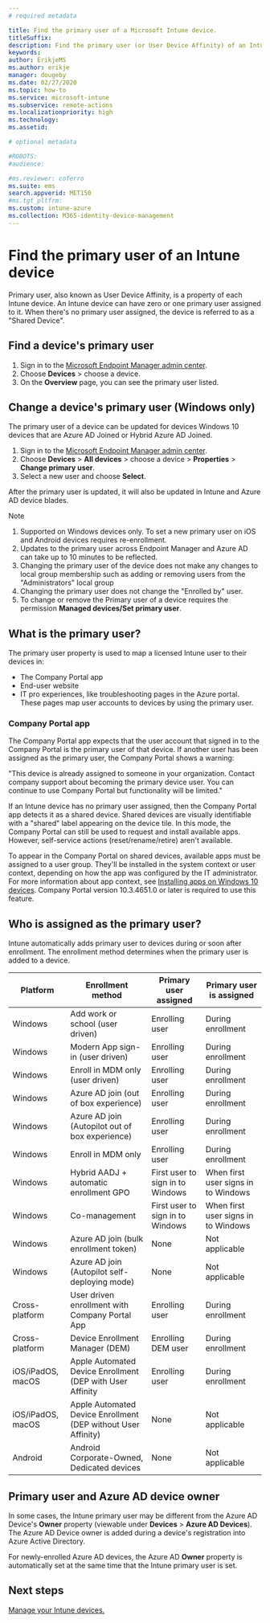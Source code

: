 ```yaml
---
# required metadata

title: Find the primary user of a Microsoft Intune device.
titleSuffix:
description: Find the primary user (or User Device Affinity) of an Intune device.
keywords:
author: ErikjeMS
ms.author: erikje
manager: dougeby
ms.date: 02/27/2020
ms.topic: how-to
ms.service: microsoft-intune
ms.subservice: remote-actions
ms.localizationpriority: high
ms.technology:
ms.assetid: 

# optional metadata

#ROBOTS:
#audience:

#ms.reviewer: coferro
ms.suite: ems
search.appverid: MET150
#ms.tgt_pltfrm:
ms.custom: intune-azure
ms.collection: M365-identity-device-management
---
```


# Find the primary user of an Intune device

Primary user, also known as User Device Affinity, is a property of each Intune device. 
An Intune device can have zero or one primary user assigned to it. When there's no primary user assigned, the device is referred to as a "Shared Device".

## Find a device's primary user

1. Sign in to the [Microsoft Endpoint Manager admin center](https://go.microsoft.com/fwlink/?linkid=2109431).
2. Choose **Devices** > choose a device.
3. On the **Overview** page, you can see the primary user listed.

## Change a device's primary user (Windows only)

The primary user of a device can be updated for devices Windows 10 devices that are Azure AD Joined or Hybrid Azure AD Joined.

1. Sign in to the [Microsoft Endpoint Manager admin center](https://go.microsoft.com/fwlink/?linkid=2109431).
2. Choose **Devices** > **All devices** > choose a device > **Properties** > **Change primary user**.
3. Select a new user and choose **Select**.

After the primary user is updated, it will also be updated in Intune and Azure AD device blades.
>[!NOTE]
>1. Supported on Windows devices only. To set a new primary user on iOS and Android devices requires re-enrollment. 
>2. Updates to the primary user across Endpoint Manager and Azure AD can take up to 10 minutes to be reflected.
>3. Changing the primary user of the device does not make any changes to local group membership such as adding or removing users from the "Administrators" local group
>4. Changing the primary user does not change the "Enrolled by" user. 
>5. To change or remove the Primary user of a device requires the permission **Managed devices/Set primary user**.



## What is the primary user?
The primary user property is used to map a licensed Intune user to their devices in:
- The Company Portal app
- End-user website
- IT pro experiences, like troubleshooting pages in the Azure portal. These pages map user accounts to devices by using the primary user. 

### Company Portal app
The Company Portal app expects that the user account that signed in to the Company Portal is the primary user of that device. If another user has been assigned as the primary user, the Company Portal shows a warning:

"This device is already assigned to someone in your organization. Contact company support about becoming the primary device user. You can continue to use Company Portal but functionality will be limited."

If an Intune device has no primary user assigned, then the Company Portal app detects it as a shared device. Shared devices are visually identifiable with a "shared" label appearing on the device tile. In this mode, the Company Portal can still be used to request and install available apps. However, self-service actions (reset/rename/retire) aren't available.  

To appear in the Company Portal on shared devices, available apps must be assigned to a user group. They'll be installed in the system context or user context, depending on how the app was configured by the IT administrator. For more information about app context, see [Installing apps on Windows 10 devices](../apps/apps-windows-10-app-deploy.md). Company Portal version 10.3.4651.0 or later is required to use this feature.


## Who is assigned as the primary user?
Intune automatically adds primary user to devices during or soon after enrollment. The enrollment method determines when the primary user is added to a device.

| Platform | Enrollment method | Primary user assigned | Primary user is assigned |
| ---- | ---- | ---- | ---- |
| Windows | Add work or school (user driven) | Enrolling user | During enrollment |   
| Windows | Modern App sign-in (user driven) | Enrolling user | During enrollment | 
| Windows | Enroll in MDM only (user driven) | Enrolling user | During enrollment | 
| Windows | Azure AD join (out of box experience) | Enrolling user | During enrollment | 
| Windows | Azure AD join (Autopilot out of box experience) | Enrolling user | During enrollment | 
| Windows | Enroll in MDM only | Enrolling user | During enrollment | 
| Windows | Hybrid AADJ + automatic enrollment GPO | First user to sign in to Windows | When first user signs in to Windows| 
| Windows | Co-management | First user to sign in to Windows | When first user signs in to Windows | 
| Windows | Azure AD join (bulk enrollment token) | None | Not applicable | 
| Windows | Azure AD join (Autopilot self-deploying mode) | None | Not applicable | 
| Cross-platform | User driven enrollment with Company Portal App | Enrolling user | During enrollment |
| Cross-platform | Device Enrollment Manager (DEM) | Enrolling DEM user | During enrollment |
| iOS/iPadOS, macOS | Apple Automated Device Enrollment (DEP with User Affinity | Enrolling user | During enrollment |
| iOS/iPadOS, macOS | Apple Automated Device Enrollment (DEP without User Affinity) | None | Not applicable |
| Android | Android Corporate-Owned, Dedicated devices | None | Not applicable |

## Primary user and Azure AD device owner
In some cases, the Intune primary user may be different from the Azure AD Device's **Owner** property (viewable under **Devices** > **Azure AD Devices**). The Azure AD Device owner is added during a device's registration into Azure Active Directory.

For newly-enrolled Azure AD devices, the Azure AD **Owner** property is automatically set at the same time that the Intune primary user is set.

## Next steps
[Manage your Intune devices.](device-management.md)
